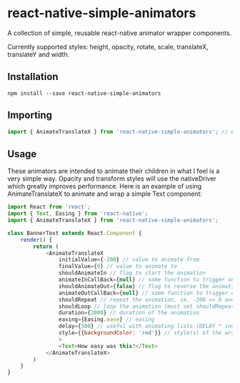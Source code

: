 # react-native-simple-animators

A collection of simple, reusable react-native animator wrapper components.

Currently supported styles: height, opacity, rotate, scale, translateX, translateY and width.

## Installation

```shell
npm install --save react-native-simple-animators
```

## Importing

```js
import { AnimateTranslateX } from 'react-native-simple-animators'; // ES6
```

## Usage

These animators are intended to animate their children in what I feel is a very simple way. 
Opacity and transform styles will use the nativeDriver which greatly improves performance.
Here is an example of using AnimateTranslateX to animate and wrap a simple Text component:

```js
import React from 'react';
import { Text, Easing } from 'react-native';
import { AnimateTranslateX } from 'react-native-simple-animators';

class BannerText extends React.Component {
    render() {
        return (
            <AnimateTranslateX
                initialValue={-200} // value to animate from
                finalValue={0} // value to animate to
                shouldAnimateIn // flag to start the animation
                animateInCallBack={null} // some function to trigger once the animation has ended
                shouldAnimateOut={false} // flag to reverse the animation (only if shouldAnimateIn was previously set)
                animateOutCallBack={null} // some function to trigger once the animation has ended
                shouldRepeat // repeat the animation, ie. -200 => 0 and back to -200 etc.
                shouldLoop // loop the animation (must set shouldRepeat to work), ie. -200 => 0 => reset to 0 => -200 => 0 etc.
                duration={2000} // duration of the animation
                easing={Easing.ease} // easing
                delay={500} // useful with animating lists (DELAY * index)
                style={{backgroundColor: 'red'}} // style(s) of the wrapper (array or object)
                >
                <Text>How easy was this?</Text>
            </AnimateTranslateX>
        )
    }
}

```